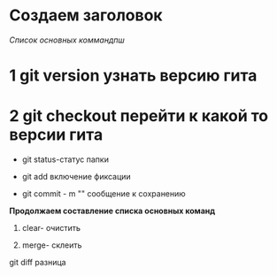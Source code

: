 # Создаем заголовок #

*Список основных коммандпш*

# 1 git version узнать версию гита

# 2 git checkout перейти к какой то версии гита

* git status-статус папки 

* git add включение фиксации

* git commit - m ""  сообщение к сохранению

 
__Продолжаем составление списка основных команд__

1. clear- очистить

2. merge- склеить 

git diff разница 